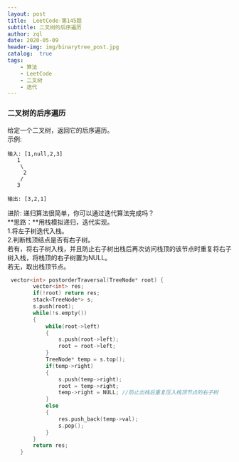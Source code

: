 ```yaml
---
layout: post
title:  LeetCode-第145题
subtitle: 二叉树的后序遍历
author: zql
date: 2020-05-09
header-img: img/binarytree_post.jpg
catalog:  true
tags:
    - 算法
    - LeetCode
    - 二叉树
    - 迭代
---
```

### 二叉树的后序遍历  
给定一个二叉树，返回它的后序遍历。  
示例:  
```
输入: [1,null,2,3]  
   1
    \
     2
    /
   3 

输出: [3,2,1]
```
进阶: 递归算法很简单，你可以通过迭代算法完成吗？  
**思路：**用栈模拟递归，迭代实现。  
1.将左子树迭代入栈。  
2.判断栈顶结点是否有右子树。  
若有，将右子树入栈，并且防止右子树出栈后再次访问栈顶的该节点时重复将右子树入栈，将栈顶的右子树置为NULL。  
若无，取出栈顶节点。  
```c++
 vector<int> postorderTraversal(TreeNode* root) {
        vector<int> res;
        if(!root) return res;
        stack<TreeNode*> s;
        s.push(root);
        while(!s.empty())
        {
            while(root->left)
            {
                s.push(root->left);
                root = root->left;
            }
            TreeNode* temp = s.top();
            if(temp->right)
            {
                s.push(temp->right);
                root = temp->right;
                temp->right = NULL; //防止出栈后重复压入栈顶节点的右子树
            }
            else
            {
                res.push_back(temp->val);
                s.pop();
            }
        }
        return res;
    }
```
